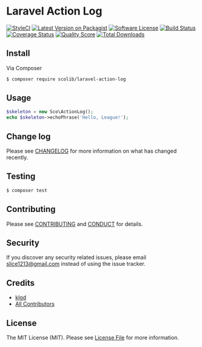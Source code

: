 # Laravel Action Log

[![StyleCI][ico-styleci]][link-styleci]
[![Latest Version on Packagist][ico-version]][link-packagist]
[![Software License][ico-license]](LICENSE.md)
[![Build Status][ico-travis]][link-travis]
[![Coverage Status][ico-scrutinizer]][link-scrutinizer]
[![Quality Score][ico-code-quality]][link-code-quality]
[![Total Downloads][ico-downloads]][link-downloads]

## Install

Via Composer

``` bash
$ composer require scolib/laravel-action-log
```

## Usage

``` php
$skeleton = new Sco\ActionLog();
echo $skeleton->echoPhrase('Hello, League!');
```

## Change log

Please see [CHANGELOG](CHANGELOG.md) for more information on what has changed recently.

## Testing

``` bash
$ composer test
```

## Contributing

Please see [CONTRIBUTING](CONTRIBUTING.md) and [CONDUCT](CONDUCT.md) for details.

## Security

If you discover any security related issues, please email slice1213@gmail.com instead of using the issue tracker.

## Credits

- [klgd][link-author]
- [All Contributors][link-contributors]

## License

The MIT License (MIT). Please see [License File](LICENSE.md) for more information.

[ico-styleci]: https://styleci.io/repos/89337140/shield?branch=master
[ico-version]: https://img.shields.io/packagist/v/ScoLib/laravel-action-log.svg?style=flat-square
[ico-license]: https://img.shields.io/badge/license-MIT-brightgreen.svg?style=flat-square
[ico-travis]: https://img.shields.io/travis/ScoLib/laravel-action-log/master.svg?style=flat-square
[ico-scrutinizer]: https://img.shields.io/scrutinizer/coverage/g/ScoLib/laravel-action-log.svg?style=flat-square
[ico-code-quality]: https://img.shields.io/scrutinizer/g/ScoLib/laravel-action-log.svg?style=flat-square
[ico-downloads]: https://img.shields.io/packagist/dt/ScoLib/laravel-action-log.svg?style=flat-square

[link-styleci]: https://styleci.io/repos/89337140
[link-packagist]: https://packagist.org/packages/ScoLib/laravel-action-log
[link-travis]: https://travis-ci.org/ScoLib/laravel-action-log
[link-scrutinizer]: https://scrutinizer-ci.com/g/ScoLib/laravel-action-log/code-structure
[link-code-quality]: https://scrutinizer-ci.com/g/ScoLib/laravel-action-log
[link-downloads]: https://packagist.org/packages/ScoLib/laravel-action-log
[link-author]: https://github.com/klgd
[link-contributors]: ../../contributors
